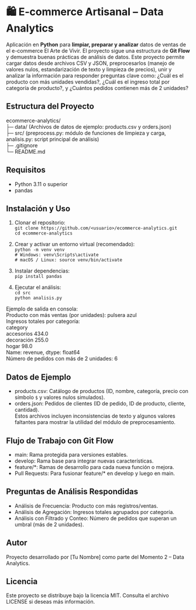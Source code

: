 # 🛍️ E-commerce Artisanal – Data Analytics

Aplicación en **Python** para **limpiar, preparar y analizar** datos de ventas de el e-commerce El Arte de Vivir. El proyecto sigue una estructura de **Git Flow** y demuestra buenas prácticas de análisis de datos. Este proyecto permite cargar datos desde archivos CSV y JSON, preprocesarlos (manejo de valores nulos, estandarización de texto y limpieza de precios), unir y analizar la información para responder preguntas clave como: ¿Cuál es el producto con más unidades vendidas?, ¿Cuál es el ingreso total por categoría de producto?, y ¿Cuántos pedidos contienen más de 2 unidades?

## Estructura del Proyecto

ecommerce-analytics/  
├─ data/ (Archivos de datos de ejemplo: products.csv y orders.json)  
├─ src/ (preprocess.py: módulo de funciones de limpieza y carga, analisis.py: script principal de análisis)  
├─ .gitignore  
└─ README.md

## Requisitos

- Python 3.11 o superior  
- pandas

## Instalación y Uso

1. Clonar el repositorio:  
   `git clone https://github.com/<usuario>/ecommerce-analytics.git`  
   `cd ecommerce-analytics`

2. Crear y activar un entorno virtual (recomendado):  
   `python -m venv venv`  
   `# Windows: venv\Scripts\activate`  
   `# macOS / Linux: source venv/bin/activate`

3. Instalar dependencias:  
   `pip install pandas`

4. Ejecutar el análisis:  
   `cd src`  
   `python analisis.py`

Ejemplo de salida en consola:  
Producto con más ventas (por unidades): pulsera azul  
Ingresos totales por categoría:  
category  
accesorios    434.0  
decoración    255.0  
hogar          98.0  
Name: revenue, dtype: float64  
Número de pedidos con más de 2 unidades: 6

## Datos de Ejemplo

- products.csv: Catálogo de productos (ID, nombre, categoría, precio con símbolo `$` y valores nulos simulados).  
- orders.json: Pedidos de clientes (ID de pedido, ID de producto, cliente, cantidad).  
Estos archivos incluyen inconsistencias de texto y algunos valores faltantes para mostrar la utilidad del módulo de preprocesamiento.

## Flujo de Trabajo con Git Flow

- main: Rama protegida para versiones estables.  
- develop: Rama base para integrar nuevas características.  
- feature/*: Ramas de desarrollo para cada nueva función o mejora.  
- Pull Requests: Para fusionar feature/* en develop y luego en main.

## Preguntas de Análisis Respondidas

- Análisis de Frecuencia: Producto con más registros/ventas.  
- Análisis de Agregación: Ingresos totales agrupados por categoría.  
- Análisis con Filtrado y Conteo: Número de pedidos que superan un umbral (más de 2 unidades).

## Autor

Proyecto desarrollado por [Tu Nombre] como parte del Momento 2 – Data Analytics.

## Licencia

Este proyecto se distribuye bajo la licencia MIT. Consulta el archivo LICENSE si deseas más información.
